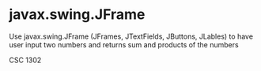 # javax.swing.JFrame
Use javax.swing.JFrame (JFrames, JTextFields, JButtons, JLables) to have user input two numbers and returns sum and products of the numbers

CSC 1302
